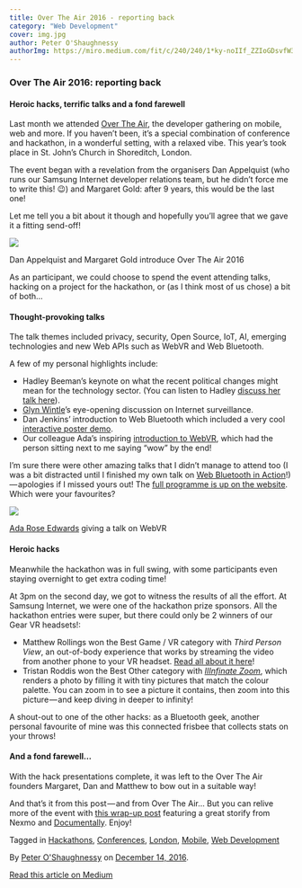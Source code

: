 ```yaml
---
title: Over The Air 2016 - reporting back
category: "Web Development"
cover: img.jpg
author: Peter O'Shaughnessy
authorImg: https://miro.medium.com/fit/c/240/240/1*ky-noIIf_ZZIoGDsvfW3AA.jpeg
---
```


### Over The Air 2016: reporting back

#### Heroic hacks, terrific talks and a fond farewell

Last month we attended [Over The Air](http://overtheair.org/blog/), the developer gathering on mobile, web and more. If you haven’t been, it’s a special combination of conference and hackathon, in a wonderful setting, with a relaxed vibe. This year’s took place in St. John’s Church in Shoreditch, London.

The event began with a revelation from the organisers Dan Appelquist (who runs our Samsung Internet developer relations team, but he didn’t force me to write this! 😉) and Margaret Gold: after 9 years, this would be the last one!

Let me tell you a bit about it though and hopefully you’ll agree that we gave it a fitting send-off!

![](https://cdn-images-1.medium.com/max/1000/1*EmxuqH2oXHIYH83j9Sb6gw.jpeg)

Dan Appelquist and Margaret Gold introduce Over The Air 2016

As an participant, we could choose to spend the event attending talks, hacking on a project for the hackathon, or (as I think most of us chose) a bit of both…

#### Thought-provoking talks

The talk themes included privacy, security, Open Source, IoT, AI, emerging technologies and new Web APIs such as WebVR and Web Bluetooth.

A few of my personal highlights include:

*   Hadley Beeman’s keynote on what the recent political changes might mean for the technology sector. (You can listen to Hadley [discuss her talk here](https://twitter.com/Documentally/status/802112136659005440)).
*   [Glyn Wintle](https://twitter.com/glynwintle)’s eye-opening discussion on Internet surveillance.
*   Dan Jenkins’ introduction to Web Bluetooth which included a very cool [interactive poster demo](https://medium.com/@nimbleape/building-a-web-bluetooth-progressive-web-app-a859f91fd29#.mm51y1c9f).
*   Our colleague Ada’s inspiring [introduction to WebVR](https://ada.is/webvr/talk-ota2016.html), which had the person sitting next to me saying “wow” by the end!

I’m sure there were other amazing talks that I didn’t manage to attend too (I was a bit distracted until I finished my own talk on [Web Bluetooth in Action](https://poshaughnessy.github.io/over-the-air-2016-bluetooth/)!) — apologies if I missed yours out! The [full programme is up on the website](http://overtheair.org/blog/programme/). Which were your favourites?

![](https://cdn-images-1.medium.com/max/800/1*SyIrTuaJ7HHFYC250uPATg.jpeg)

[Ada Rose Edwards](https://medium.com/u/c2890cdd7a64) giving a talk on WebVR

#### Heroic hacks

Meanwhile the hackathon was in full swing, with some participants even staying overnight to get extra coding time!

At 3pm on the second day, we got to witness the results of all the effort. At Samsung Internet, we were one of the hackathon prize sponsors. All the hackathon entries were super, but there could only be 2 winners of our Gear VR headsets!:

*   Matthew Rollings won the Best Game / VR category with _Third Person View_, an out-of-body experience that works by streaming the video from another phone to your VR headset. [Read all about it here](https://www.stealthcopter.com/blog/2016/12/third-person-viewer-ota-2016-best-vr-game-entry/)!
*   Tristan Roddis won the Best Other category with [_IIInfinate Zoom_](https://cogapp.github.io/iiinfinite/), which renders a photo by filling it with tiny pictures that match the colour palette. You can zoom in to see a picture it contains, then zoom into this picture — and keep diving in deeper to infinity!

A shout-out to one of the other hacks: as a Bluetooth geek, another personal favourite of mine was this connected frisbee that collects stats on your throws!

#### And a fond farewell…

With the hack presentations complete, it was left to the Over The Air founders Margaret, Dan and Matthew to bow out in a suitable way!

And that’s it from this post — and from Over The Air… But you can relive more of the event with [this wrap-up post](http://overtheair.org/blog/2016/11/and-thats-a-wrap-4/) featuring a great storify from Nexmo and [Documentally](https://medium.com/u/852ea6b2ec43). Enjoy!

Tagged in [Hackathons](https://medium.com/tag/hackathons), [Conferences](https://medium.com/tag/conference), [London](https://medium.com/tag/london), [Mobile](https://medium.com/tag/mobile), [Web Development](https://medium.com/tag/web-development)

By [Peter O'Shaughnessy](https://medium.com/@poshaughnessy) on [December 14, 2016](https://medium.com/p/48d05599356c).

[Read this article on Medium](https://medium.com/@poshaughnessy/over-the-air-2016-reporting-back-48d05599356c)
